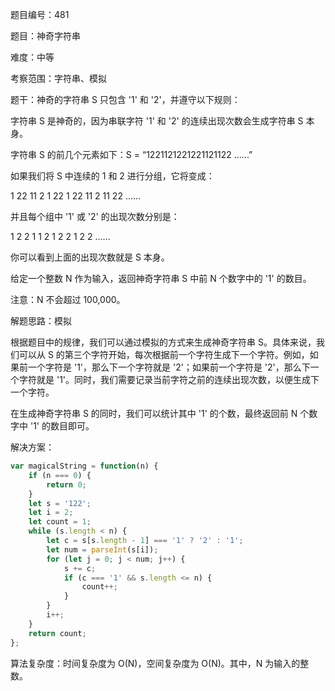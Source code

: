 题目编号：481

题目：神奇字符串

难度：中等

考察范围：字符串、模拟

题干：神奇的字符串 S 只包含 '1' 和 '2'，并遵守以下规则：

字符串 S 是神奇的，因为串联字符 '1' 和 '2' 的连续出现次数会生成字符串 S 本身。

字符串 S 的前几个元素如下：S = “1221121221221121122 ......”

如果我们将 S 中连续的 1 和 2 进行分组，它将变成：

1 22 11 2 1 22 1 22 11 2 11 22 ......

并且每个组中 '1' 或 '2' 的出现次数分别是：

1 2 2 1 1 2 1 2 2 1 2 2 ......

你可以看到上面的出现次数就是 S 本身。

给定一个整数 N 作为输入，返回神奇字符串 S 中前 N 个数字中的 '1' 的数目。

注意：N 不会超过 100,000。

解题思路：模拟

根据题目中的规律，我们可以通过模拟的方式来生成神奇字符串 S。具体来说，我们可以从 S 的第三个字符开始，每次根据前一个字符生成下一个字符。例如，如果前一个字符是 '1'，那么下一个字符就是 '2'；如果前一个字符是 '2'，那么下一个字符就是 '1'。同时，我们需要记录当前字符之前的连续出现次数，以便生成下一个字符。

在生成神奇字符串 S 的同时，我们可以统计其中 '1' 的个数，最终返回前 N 个数字中 '1' 的数目即可。

解决方案：

```javascript
var magicalString = function(n) {
    if (n === 0) {
        return 0;
    }
    let s = '122';
    let i = 2;
    let count = 1;
    while (s.length < n) {
        let c = s[s.length - 1] === '1' ? '2' : '1';
        let num = parseInt(s[i]);
        for (let j = 0; j < num; j++) {
            s += c;
            if (c === '1' && s.length <= n) {
                count++;
            }
        }
        i++;
    }
    return count;
};
```

算法复杂度：时间复杂度为 O(N)，空间复杂度为 O(N)。其中，N 为输入的整数。